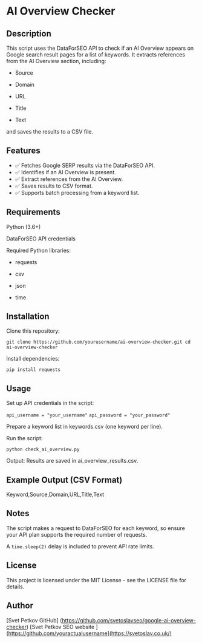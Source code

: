# AI Overview Checker

## Description

This script uses the DataForSEO API to check if an AI Overview appears on Google search result pages for a list of keywords. It extracts references from the AI Overview section, including:

- Source

- Domain

- URL

- Title

- Text

and saves the results to a CSV file.

## Features

- ✅ Fetches Google SERP results via the DataForSEO API.
- ✅ Identifies if an AI Overview is present.
- ✅ Extract references from the AI Overview.
- ✅ Saves results to CSV format.
- ✅ Supports batch processing from a keyword list.

## Requirements

Python (3.6+)

DataForSEO API credentials

Required Python libraries:

- requests

- csv

- json

- time

## Installation

Clone this repository:

`git clone https://github.com/yourusername/ai-overview-checker.git
cd ai-overview-checker`

Install dependencies:

` pip install requests `

## Usage

Set up API credentials in the script:

`api_username = "your_username"`
`api_password = "your_password"`

Prepare a keyword list in keywords.csv (one keyword per line).

Run the script:

`python check_ai_overview.py`

Output: Results are saved in ai_overview_results.csv.

## Example Output (CSV Format)

Keyword,Source,Domain,URL,Title,Text

## Notes

The script makes a request to DataForSEO for each keyword, so ensure your API plan supports the required number of requests.

A `time.sleep(2)` delay is included to prevent API rate limits.

## License

This project is licensed under the MIT License - see the LICENSE file for details.

## Author
[Svet Petkov GitHub] (https://github.com/svetoslavseo/google-ai-overview-checker)
[Svet Petkov SEO website ](https://github.com/youractualusername](https://svetoslav.co.uk/)

